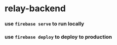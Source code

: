 # relay-backend

### use `firebase serve` to run locally

### use `firebase deploy` to deploy to production
